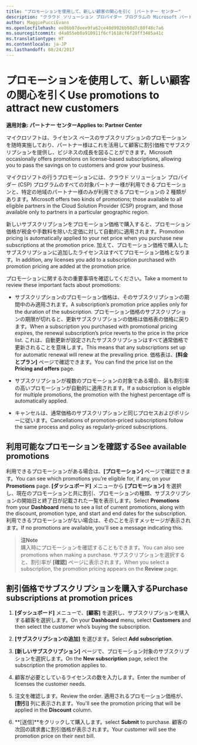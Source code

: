 ```yaml
---
title: "プロモーションを使用して、新しい顧客の関心を引く |パートナー センター"
description: "クラウド ソリューション プロバイダー プログラムの Microsoft パートナーは、プロモーション価格でサブスクリプションを購入し、顧客に割引価格で販売することができます。"
author: MaggiePucciEvans
ms.openlocfilehash: ee86b07deee9fa62ce40d9926b98d7c80f48c7a6
ms.sourcegitcommit: d4a055eb0a910911f6cf1618cf6f20ff3405a41c
ms.translationtype: HT
ms.contentlocale: ja-JP
ms.lasthandoff: 08/24/2017
---
```

# <a name="use-promotions-to-attract-new-customers"></a><span data-ttu-id="10c20-103">プロモーションを使用して、新しい顧客の関心を引く</span><span class="sxs-lookup"><span data-stu-id="10c20-103">Use promotions to attract new customers</span></span>  

**<span data-ttu-id="10c20-104">適用対象: パートナー センター</span><span class="sxs-lookup"><span data-stu-id="10c20-104">Applies to: Partner Center</span></span>**

<!--[FWLink: https://go.microsoft.com/fwlink/?linkid=852469]-->

<span data-ttu-id="10c20-105">マイクロソフトは、ライセンス ベースのサブスクリプションのプロモーションを随時実施しており、パートナー様はこれを活用して顧客に割引価格でサブスクリプションを提供し、ビジネスの成長を図ることができます。</span><span class="sxs-lookup"><span data-stu-id="10c20-105">Microsoft occasionally offers promotions on license-based subscriptions, allowing you to pass the savings on to customers and grow your business.</span></span> 

<span data-ttu-id="10c20-106">マイクロソフトの行うプロモーションには、クラウド ソリューション プロバイダー (CSP) プログラムのすべての対象パートナー様が利用できるプロモーションと、特定の地域のパートナー様のみが利用できるプロモーションの 2 種類があります。</span><span class="sxs-lookup"><span data-stu-id="10c20-106">Microsoft offers two kinds of promotions; those available to all eligible partners in the Cloud Solution Provider (CSP) program, and those available only to partners in a particular geographic region.</span></span>

<span data-ttu-id="10c20-107">新しいサブスクリプションをプロモーション価格で購入すると、プロモーション価格が税金や手数料を除いた定価に対して自動的に適用されます。</span><span class="sxs-lookup"><span data-stu-id="10c20-107">Promotion pricing is automatically applied to your net price when you purchase new subscriptions at the promotion price.</span></span> <span data-ttu-id="10c20-108">加えて、プロモーション価格で購入したサブスクリプションに追加したライセンスはすべてプロモーション価格となります。</span><span class="sxs-lookup"><span data-stu-id="10c20-108">In addition, any licenses you add to a subscription purchased with promotion pricing are added at the promotion price.</span></span> 

<span data-ttu-id="10c20-109">プロモーションに関する次の重要事項を確認してください。</span><span class="sxs-lookup"><span data-stu-id="10c20-109">Take a moment to review these important facts about promotions:</span></span>

-   <span data-ttu-id="10c20-110">サブスクリプションのプロモーション価格は、そのサブスクリプションの期間中のみ適用されます。</span><span class="sxs-lookup"><span data-stu-id="10c20-110">A subscription’s promotion price applies only for the duration of the subscription.</span></span> <span data-ttu-id="10c20-111">プロモーション価格のサブスクリプションの期限が切れると、更新サブスクリプションの価格は価格表の価格に戻ります。</span><span class="sxs-lookup"><span data-stu-id="10c20-111">When a subscription you purchased with promotional pricing expires, the renewal subscription’s price reverts to the price in the price list.</span></span> <span data-ttu-id="10c20-112">これは、自動更新が設定されたサブスクリプションはすべて通常価格で更新されることを意味します。</span><span class="sxs-lookup"><span data-stu-id="10c20-112">This means that any subscriptions set up for automatic renewal will renew at the prevailing price.</span></span> <span data-ttu-id="10c20-113">価格表は、**[料金とプラン]** ページで確認できます。</span><span class="sxs-lookup"><span data-stu-id="10c20-113">You can find the price list on the **Pricing and offers** page.</span></span> 

-   <span data-ttu-id="10c20-114">サブスクリプションが複数のプロモーションの対象である場合、最も割引率の高いプロモーションが自動的に適用されます。</span><span class="sxs-lookup"><span data-stu-id="10c20-114">If a subscription is eligible for multiple promotions, the promotion with the highest percentage off is automatically applied.</span></span>

-   <span data-ttu-id="10c20-115">キャンセルは、通常価格のサブスクリプションと同じプロセスおよびポリシーに従います。</span><span class="sxs-lookup"><span data-stu-id="10c20-115">Cancellations of promotion-priced subscriptions follow the same process and policy as regularly-priced subscriptions.</span></span>

## <a name="see-available-promotions"></a><span data-ttu-id="10c20-116">利用可能なプロモーションを確認する</span><span class="sxs-lookup"><span data-stu-id="10c20-116">See available promotions</span></span>

<span data-ttu-id="10c20-117">利用できるプロモーションがある場合は、**[プロモーション]** ページで確認できます。</span><span class="sxs-lookup"><span data-stu-id="10c20-117">You can see which promotions you’re eligible for, if any, on your **Promotions** page.</span></span> <span data-ttu-id="10c20-118">**[ダッシュボード]** メニューから **[プロモーション]** を選択し、現在のプロモーションと共に割引、プロモーションの種類、サブスクリプションの開始日と終了日が記載された一覧を表示します。</span><span class="sxs-lookup"><span data-stu-id="10c20-118">Select **Promotions** from your **Dashboard** menu to see a list of current promotions, along with the discount, promotion type, and start and end dates for the subscription.</span></span> <span data-ttu-id="10c20-119">利用できるプロモーションがない場合は、そのことを示すメッセージが表示されます。</span><span class="sxs-lookup"><span data-stu-id="10c20-119">If no promotions are available, you'll see a message indicating this.</span></span> 

>**<span data-ttu-id="10c20-120">注</span><span class="sxs-lookup"><span data-stu-id="10c20-120">Note</span></span>**<br>
<span data-ttu-id="10c20-121">購入時にプロモーションを確認することもできます。</span><span class="sxs-lookup"><span data-stu-id="10c20-121">You can also see promotions when making a purchase.</span></span> <span data-ttu-id="10c20-122">サブスクリプションを選択すると、割引率が **[確認]** ページに表示されます。</span><span class="sxs-lookup"><span data-stu-id="10c20-122">When you select a subscription, the promotion pricing appears on the **Review** page.</span></span>

## <a name="purchase-subscriptions-at-promotion-prices"></a><span data-ttu-id="10c20-123">割引価格でサブスクリプションを購入する</span><span class="sxs-lookup"><span data-stu-id="10c20-123">Purchase subscriptions at promotion prices</span></span>

1. <span data-ttu-id="10c20-124">**[ダッシュボード]** メニューで、**[顧客]** を選択し、サブスクリプションを購入する顧客を選択します。</span><span class="sxs-lookup"><span data-stu-id="10c20-124">On your **Dashboard** menu, select **Customers** and then select the customer who’s buying the subscription.</span></span> 

2. <span data-ttu-id="10c20-125"> **[サブスクリプションの追加]** を選びます。</span><span class="sxs-lookup"><span data-stu-id="10c20-125">Select **Add subscription**.</span></span>

3. <span data-ttu-id="10c20-126">**[新しいサブスクリプション]** ページで、プロモーション対象のサブスクリプションを選択します。</span><span class="sxs-lookup"><span data-stu-id="10c20-126">On the **New subscription** page, select the subscription the promotion applies to.</span></span>

4. <span data-ttu-id="10c20-127">顧客が必要としているライセンスの数を入力します。</span><span class="sxs-lookup"><span data-stu-id="10c20-127">Enter the number of licenses the customer needs.</span></span> 

5. <span data-ttu-id="10c20-128">注文を確認します。</span><span class="sxs-lookup"><span data-stu-id="10c20-128">Review the order.</span></span> <span data-ttu-id="10c20-129">適用されるプロモーション価格が、**[割引]** 列に表示されます。</span><span class="sxs-lookup"><span data-stu-id="10c20-129">You'll see the promotion pricing that will be applied in the **Discount** column.</span></span>  

6.  <span data-ttu-id="10c20-130">**[送信]**をクリックして購入します。</span><span class="sxs-lookup"><span data-stu-id="10c20-130">select **Submit** to purchase.</span></span> <span data-ttu-id="10c20-131">顧客の次回の請求書に割引価格が表示されます。</span><span class="sxs-lookup"><span data-stu-id="10c20-131">Your customer will see the promotion price on their next bill.</span></span>  



